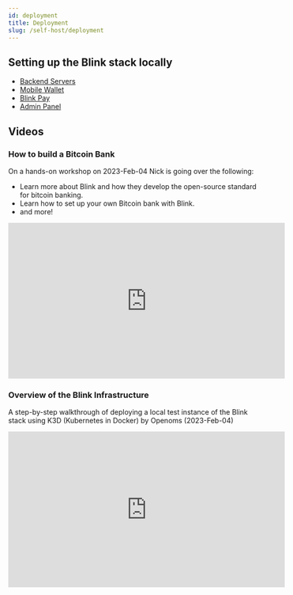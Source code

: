 ```yaml
---
id: deployment
title: Deployment
slug: /self-host/deployment
---
```


## Setting up the Blink stack locally

* [Backend Servers](/deployment/backend-servers)
* [Mobile Wallet](/deployment/mobile-wallet)
* [Blink Pay](/deployment/blink-pay)
* [Admin Panel](/deployment/admin-panel)

## Videos
###  How to build a Bitcoin Bank
On a hands-on workshop on 2023-Feb-04 Nick is going over the following:

* Learn more about Blink and how they develop the open-source standard for bitcoin banking.
* Learn how to set up your own Bitcoin bank with Blink.
* and more!

<iframe width="560" height="315" src="https://www.youtube.com/embed/j1Anp6vWQP0" title="YouTube video player" frameborder="0" allow="accelerometer; autoplay; clipboard-write; encrypted-media; gyroscope; picture-in-picture; web-share" allowfullscreen></iframe>

### Overview of the Blink Infrastructure
A step-by-step walkthrough of deploying a local test instance of the Blink stack using K3D (Kubernetes in Docker) by Openoms (2023-Feb-04)

<iframe width="560" height="315" src="https://www.youtube.com/embed/4BjADqwD9H8" title="YouTube video player" frameborder="0" allow="accelerometer; autoplay; clipboard-write; encrypted-media; gyroscope; picture-in-picture; web-share" allowfullscreen></iframe>
